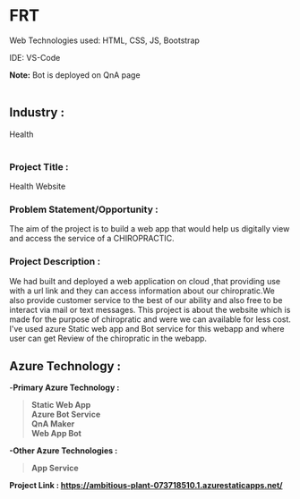 # FRT

Web Technologies used: HTML, CSS, JS, Bootstrap

IDE: VS-Code

<b>Note:</b> Bot is deployed on QnA page
<br><br>

## Industry :
Health
<br><br>

### Project Title :
Health Website 


### Problem Statement/Opportunity :
The aim of the project is to build a web app that would help us digitally view and access the service of a CHIROPRACTIC.



### Project Description :
We had built and deployed a web application on cloud ,that providing use with a url link and they can access information about our chiropratic.We also provide customer service to the best of our ability and also free to be interact via mail or text messages.
This project is about the website which is made for the purpose of chiropratic and were we can available for less cost. I've used azure Static web app and Bot service for this webapp and where user can get Review of the chiropratic in the webapp.


## Azure Technology :

-<b>Primary Azure Technology :<b><br>
>Static Web App<br>
>Azure Bot Service<br>
>QnA Maker<br>
>Web App Bot<br>


-Other Azure Technologies :<br>
>App Service<br>

<b>Project Link : </b>https://ambitious-plant-073718510.1.azurestaticapps.net/
